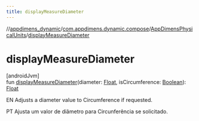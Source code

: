 ```yaml
---
title: displayMeasureDiameter
---
```

//[appdimens_dynamic](../../../index.html)/[com.appdimens.dynamic.compose](../index.html)/[AppDimensPhysicalUnits](index.html)/[displayMeasureDiameter](display-measure-diameter.html)



# displayMeasureDiameter



[androidJvm]\
fun [displayMeasureDiameter](display-measure-diameter.html)(diameter: [Float](https://kotlinlang.org/api/core/kotlin-stdlib/kotlin/-float/index.html), isCircumference: [Boolean](https://kotlinlang.org/api/core/kotlin-stdlib/kotlin/-boolean/index.html)): [Float](https://kotlinlang.org/api/core/kotlin-stdlib/kotlin/-float/index.html)



EN Adjusts a diameter value to Circumference if requested.



PT Ajusta um valor de diâmetro para Circunferência se solicitado.



